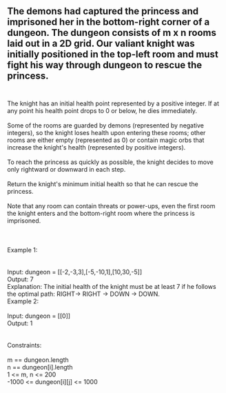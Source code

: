 ## The demons had captured the princess and imprisoned her in the bottom-right corner of a dungeon. The dungeon consists of m x n rooms laid out in a 2D grid. Our valiant knight was initially positioned in the top-left room and must fight his way through dungeon to rescue the princess. <br> <br> 
The knight has an initial health point represented by a positive integer. If at any point his health point drops to 0 or below, he dies immediately. <br> <br> 
Some of the rooms are guarded by demons (represented by negative integers), so the knight loses health upon entering these rooms; other rooms are either empty (represented as 0) or contain magic orbs that increase the knight's health (represented by positive integers). <br> <br> 
To reach the princess as quickly as possible, the knight decides to move only rightward or downward in each step. <br> <br> 
Return the knight's minimum initial health so that he can rescue the princess. <br> <br> 
Note that any room can contain threats or power-ups, even the first room the knight enters and the bottom-right room where the princess is imprisoned. <br> <br> <br> <br> 
Example 1: <br> <br> <br> 
Input: dungeon = [[-2,-3,3],[-5,-10,1],[10,30,-5]] <br> 
Output: 7 <br> 
Explanation: The initial health of the knight must be at least 7 if he follows the optimal path: RIGHT-> RIGHT -> DOWN -> DOWN. <br> 
Example 2: <br> <br> 
Input: dungeon = [[0]] <br> 
Output: 1 <br> <br> <br> 
Constraints: <br> <br> 
m == dungeon.length <br> 
n == dungeon[i].length <br> 
1 <= m, n <= 200 <br> 
-1000 <= dungeon[i][j] <= 1000 <br> 
